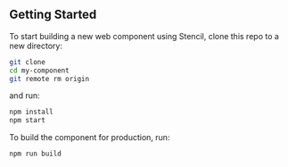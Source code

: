 ## Getting Started

To start building a new web component using Stencil, clone this repo to a new directory:

```bash
git clone 
cd my-component
git remote rm origin
```

and run:

```bash
npm install
npm start
```

To build the component for production, run:

```bash
npm run build
```